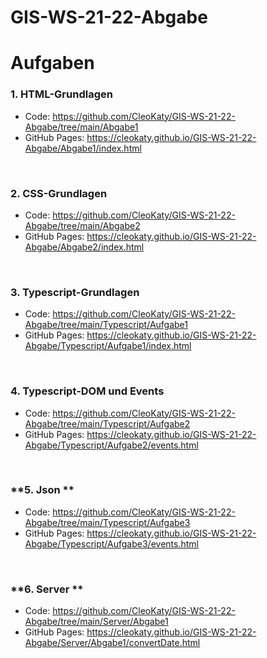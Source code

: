 # GIS-WS-21-22-Abgabe
# Aufgaben

### **1. HTML-Grundlagen**

 * Code: https://github.com/CleoKaty/GIS-WS-21-22-Abgabe/tree/main/Abgabe1
 * GitHub Pages: https://cleokaty.github.io/GIS-WS-21-22-Abgabe/Abgabe1/index.html

 
</br> 

### **2. CSS-Grundlagen**

 * Code: https://github.com/CleoKaty/GIS-WS-21-22-Abgabe/tree/main/Abgabe2
 * GitHub Pages: https://cleokaty.github.io/GIS-WS-21-22-Abgabe/Abgabe2/index.html

 </br>

 ### **3. Typescript-Grundlagen**

 * Code: https://github.com/CleoKaty/GIS-WS-21-22-Abgabe/tree/main/Typescript/Aufgabe1
 * GitHub Pages: https://cleokaty.github.io/GIS-WS-21-22-Abgabe/Typescript/Aufgabe1/index.html

 </br>

 ### **4. Typescript-DOM und Events**

 * Code: https://github.com/CleoKaty/GIS-WS-21-22-Abgabe/tree/main/Typescript/Aufgabe2
 * GitHub Pages: https://cleokaty.github.io/GIS-WS-21-22-Abgabe/Typescript/Aufgabe2/events.html

</br>

 ### **5. Json **

 * Code: https://github.com/CleoKaty/GIS-WS-21-22-Abgabe/tree/main/Typescript/Aufgabe3
 * GitHub Pages: https://cleokaty.github.io/GIS-WS-21-22-Abgabe/Typescript/Aufgabe3/events.html

 </br>

 ### **6. Server **

 * Code: https://github.com/CleoKaty/GIS-WS-21-22-Abgabe/tree/main/Server/Abgabe1
 * GitHub Pages: https://cleokaty.github.io/GIS-WS-21-22-Abgabe/Server/Abgabe1/convertDate.html

